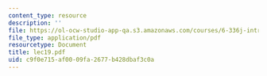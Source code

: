 ```yaml
---
content_type: resource
description: ''
file: https://ol-ocw-studio-app-qa.s3.amazonaws.com/courses/6-336j-introduction-to-numerical-simulation-sma-5211-fall-2003/c9f0e715af0009fa2677b428dbaf3c0a_lec19.pdf
file_type: application/pdf
resourcetype: Document
title: lec19.pdf
uid: c9f0e715-af00-09fa-2677-b428dbaf3c0a
---
```

